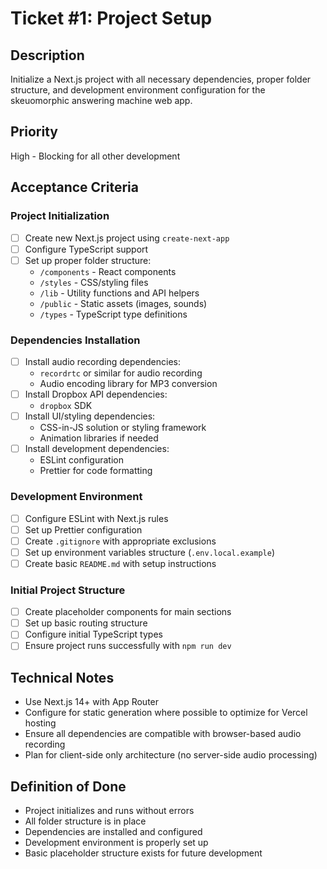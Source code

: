 # Ticket #1: Project Setup

## Description

Initialize a Next.js project with all necessary dependencies, proper folder structure, and development environment configuration for the skeuomorphic answering machine web app.

## Priority

High - Blocking for all other development

## Acceptance Criteria

### Project Initialization

- [ ] Create new Next.js project using `create-next-app`
- [ ] Configure TypeScript support
- [ ] Set up proper folder structure:
  - `/components` - React components
  - `/styles` - CSS/styling files
  - `/lib` - Utility functions and API helpers
  - `/public` - Static assets (images, sounds)
  - `/types` - TypeScript type definitions

### Dependencies Installation

- [ ] Install audio recording dependencies:
  - `recordrtc` or similar for audio recording
  - Audio encoding library for MP3 conversion
- [ ] Install Dropbox API dependencies:
  - `dropbox` SDK
- [ ] Install UI/styling dependencies:
  - CSS-in-JS solution or styling framework
  - Animation libraries if needed
- [ ] Install development dependencies:
  - ESLint configuration
  - Prettier for code formatting

### Development Environment

- [ ] Configure ESLint with Next.js rules
- [ ] Set up Prettier configuration
- [ ] Create `.gitignore` with appropriate exclusions
- [ ] Set up environment variables structure (`.env.local.example`)
- [ ] Create basic `README.md` with setup instructions

### Initial Project Structure

- [ ] Create placeholder components for main sections
- [ ] Set up basic routing structure
- [ ] Configure initial TypeScript types
- [ ] Ensure project runs successfully with `npm run dev`

## Technical Notes

- Use Next.js 14+ with App Router
- Configure for static generation where possible to optimize for Vercel hosting
- Ensure all dependencies are compatible with browser-based audio recording
- Plan for client-side only architecture (no server-side audio processing)

## Definition of Done

- Project initializes and runs without errors
- All folder structure is in place
- Dependencies are installed and configured
- Development environment is properly set up
- Basic placeholder structure exists for future development
